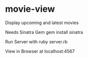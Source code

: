movie-view
==========

Display upcoming and latest movies

Needs Sinatra Gem
  gem install sinatra

Run Server with
  ruby server.rb

View in Browser at
  localhost:4567